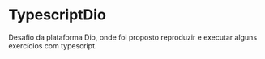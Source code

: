 # TypescriptDio
Desafio da plataforma Dio, onde foi proposto reproduzir e executar alguns exercícios com typescript.
